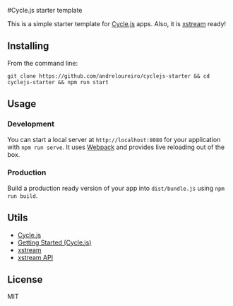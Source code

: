#Cycle.js starter template

This is a simple starter template for [Cycle.js](http://cycle.js.org/) apps. Also, it is [xstream](http://staltz.com/xstream/) ready!


## Installing

From the command line:

`git clone https://github.com/andreloureiro/cyclejs-starter && cd cyclejs-starter && npm run start`


## Usage

### Development

You can start a local server at `http://localhost:8080` for your application with `npm run serve`. It uses [Webpack](https://webpack.github.io/) and provides live reloading out of the box.


### Production

Build a production ready version of your app into `dist/bundle.js` using `npm run build`.


## Utils

- [Cycle.js](http://cycle.js.org)
- [Getting Started (Cycle.js)](http://cycle.js.org/getting-started.html)
- [xstream](http://staltz.com/xstream/)
- [xstream API](https://github.com/staltz/xstream)


## License

MIT
